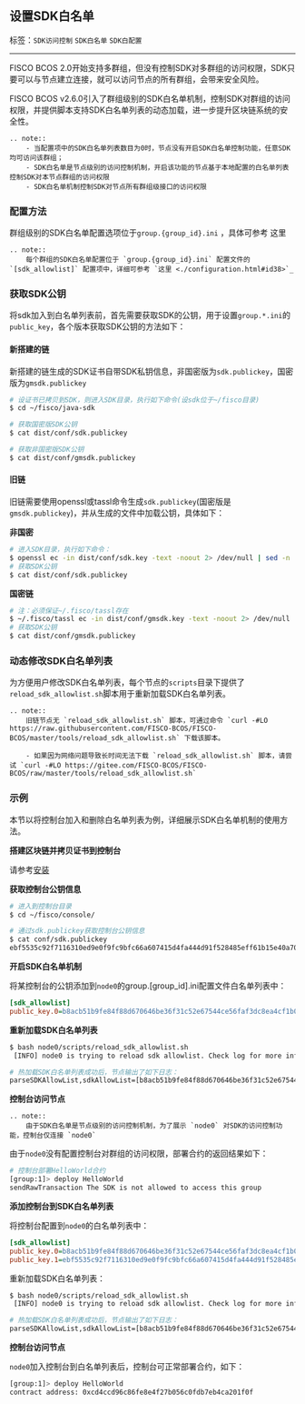 ## 设置SDK白名单

标签：``SDK访问控制`` ``SDK白名单`` ``SDK白配置`` 

----

FISCO BCOS 2.0开始支持多群组，但没有控制SDK对多群组的访问权限，SDK只要可以与节点建立连接，就可以访问节点的所有群组，会带来安全风险。

FISCO BCOS v2.6.0引入了群组级别的SDK白名单机制，控制SDK对群组的访问权限，并提供脚本支持SDK白名单列表的动态加载，进一步提升区块链系统的安全性。

```eval_rst
.. note::
    - 当配置项中的SDK白名单列表数目为0时，节点没有开启SDK白名单控制功能，任意SDK均可访问该群组；
    - SDK白名单是节点级别的访问控制机制，开启该功能的节点基于本地配置的白名单列表控制SDK对本节点群组的访问权限
    - SDK白名单机制控制SDK对节点所有群组级接口的访问权限
```

### 配置方法

群组级别的SDK白名单配置选项位于`group.{group_id}.ini` ，具体可参考 这里

```eval_rst
.. note::
    每个群组的SDK白名单配置位于 `group.{group_id}.ini` 配置文件的 `[sdk_allowlist]` 配置项中，详细可参考 `这里 <./configuration.html#id38>`_
```

### 获取SDK公钥
将sdk加入到白名单列表前，首先需要获取SDK的公钥，用于设置`group.*.ini`的`public_key`，各个版本获取SDK公钥的方法如下：

#### 新搭建的链

新搭建的链生成的SDK证书自带SDK私钥信息，非国密版为`sdk.publickey`，国密版为`gmsdk.publickey`

```bash
# 设证书已拷贝到SDK，则进入SDK目录，执行如下命令(设sdk位于~/fisco目录)
$ cd ~/fisco/java-sdk

# 获取国密版SDK公钥
$ cat dist/conf/sdk.publickey

# 获取非国密版SDK公钥
$ cat dist/conf/gmsdk.publickey
```

#### 旧链

旧链需要使用openssl或tassl命令生成`sdk.publickey`(国密版是`gmsdk.publickey`)，并从生成的文件中加载公钥，具体如下：

**非国密**

```bash
# 进入SDK目录，执行如下命令：
$ openssl ec -in dist/conf/sdk.key -text -noout 2> /dev/null | sed -n '7,11p' | tr -d ": \n" | awk '{print substr($0,3);}' | cat > dist/conf/sdk.publickey
# 获取SDK公钥
$ cat dist/conf/sdk.publickey
```

**国密链**

```bash
# 注：必须保证~/.fisco/tassl存在
$ ~/.fisco/tassl ec -in dist/conf/gmsdk.key -text -noout 2> /dev/null | sed -n '7,11p' | sed 's/://g' | tr "\n" " " | sed 's/ //g' | awk '{print substr($0,3);}'  | cat > dist/conf/gmsdk.publickey
# 获取SDK公钥
$ cat dist/conf/gmsdk.publickey
```

### 动态修改SDK白名单列表

为方便用户修改SDK白名单列表，每个节点的`scripts`目录下提供了`reload_sdk_allowlist.sh`脚本用于重新加载SDK白名单列表。

```eval_rst
.. note::
    旧链节点无 `reload_sdk_allowlist.sh` 脚本，可通过命令 `curl -#LO https://raw.githubusercontent.com/FISCO-BCOS/FISCO-BCOS/master/tools/reload_sdk_allowlist.sh` 下载该脚本。

    - 如果因为网络问题导致长时间无法下载 `reload_sdk_allowlist.sh` 脚本，请尝试 `curl -#LO https://gitee.com/FISCO-BCOS/FISCO-BCOS/raw/master/tools/reload_sdk_allowlist.sh`
```

### 示例

本节以将控制台加入和删除白名单列表为例，详细展示SDK白名单机制的使用方法。

**搭建区块链并拷贝证书到控制台**

请参考[安装](../installation.md)

**获取控制台公钥信息**

```bash
# 进入到控制台目录
$ cd ~/fisco/console/

# 通过sdk.publickey获取控制台公钥信息
$ cat conf/sdk.publickey
ebf5535c92f7116310ed9e0f9fc9bfc66a607415d4fa444d91f528485eff61b15e40a70bc5d73f0441d3959efbc7718c20bd452ac4beed5f6c4feb9fabc1f9f6
```

**开启SDK白名单机制**

将某控制台的公钥添加到`node0`的group.[group_id].ini配置文件白名单列表中：

```ini
[sdk_allowlist]
public_key.0=b8acb51b9fe84f88d670646be36f31c52e67544ce56faf3dc8ea4cf1b0ebff0864c6b218fdcd9cf9891ebd414a995847911bd26a770f429300085f37e1131f36
```

**重新加载SDK白名单列表**

```bash
$ bash node0/scripts/reload_sdk_allowlist.sh
 [INFO] node0 is trying to reload sdk allowlist. Check log for more information.

# 热加载SDK白名单列表成功后，节点输出了如下日志：
parseSDKAllowList,sdkAllowList=[b8acb51b9fe84f88d670646be36f31c52e67544ce56faf3dc8ea4cf1b0ebff0864c6b218fdcd9cf9891ebd414a995847911bd26a770f429300085f37e1131f36],enableSDKAllowListControl=true
```

**控制台访问节点**

```eval_rst
.. note::
    由于SDK白名单是节点级别的访问控制机制，为了展示 `node0` 对SDK的访问控制功能，控制台仅连接 `node0`
```
由于`node0`没有配置控制台对群组的访问权限，部署合约的返回结果如下：

```bash
# 控制台部署HelloWorld合约
[group:1]> deploy HelloWorld
sendRawTransaction The SDK is not allowed to access this group
```


**添加控制台到SDK白名单列表**

将控制台配置到`node0`的白名单列表中：

```ini
[sdk_allowlist]
public_key.0=b8acb51b9fe84f88d670646be36f31c52e67544ce56faf3dc8ea4cf1b0ebff0864c6b218fdcd9cf9891ebd414a995847911bd26a770f429300085f37e1131f36
public_key.1=ebf5535c92f7116310ed9e0f9fc9bfc66a607415d4fa444d91f528485eff61b15e40a70bc5d73f0441d3959efbc7718c20bd452ac4beed5f6c4feb9fabc1f9f6
```
重新加载SDK白名单列表：

```bash
$ bash node0/scripts/reload_sdk_allowlist.sh
 [INFO] node0 is trying to reload sdk allowlist. Check log for more information.

# 热加载SDK白名单列表成功后，节点输出了如下日志：
parseSDKAllowList,sdkAllowList=[b8acb51b9fe84f88d670646be36f31c52e67544ce56faf3dc8ea4cf1b0ebff0864c6b218fdcd9cf9891ebd414a995847911bd26a770f429300085f37e1131f36,ebf5535c92f7116310ed9e0f9fc9bfc66a607415d4fa444d91f528485eff61b15e40a70bc5d73f0441d3959efbc7718c20bd452ac4beed5f6c4feb9fabc1f9f6],enableSDKAllowListControl=true
```

**控制台访问节点**

`node0`加入控制台到白名单列表后，控制台可正常部署合约，如下：

```bash
[group:1]> deploy HelloWorld
contract address: 0xcd4ccd96c86fe8e4f27b056c0fdb7eb4ca201f0f
```